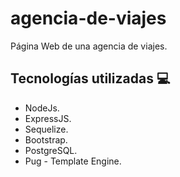 # agencia-de-viajes

Página Web de una agencia de viajes.

## Tecnologías utilizadas :computer:

- NodeJs.
- ExpressJS.
- Sequelize.
- Bootstrap.
- PostgreSQL.
- Pug - Template Engine.
